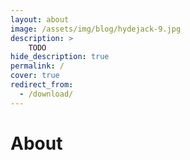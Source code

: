 ```yaml
---
layout: about
image: /assets/img/blog/hydejack-9.jpg
description: >
    TODO
hide_description: true
permalink: /
cover: true
redirect_from:
  - /download/
---
```


# About

<!--author-->
